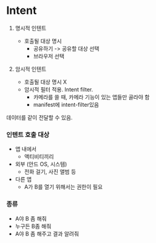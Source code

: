# Intent

1. 명시적 인텐트
    - 호출될 대상 명시
        - 공유하기 -> 공유할 대상 선택
        - 브라우저 선택

2. 암시적 인텐트
    - 호출될 대상 명시 X
    - 암시적 필터 적용. Intent filter.
        - 카메라를 쓸 때, 카메라 기능이 있는 앱들만 골라야 함
        - manifest에 intent-filter있음

데이터를 같이 전달할 수 있음.

### 인텐트 호출 대상

- 앱 내에서
    - 액티비티끼리
- 외부 (안드 OS, 시스템)
    - 전화 걸기, 사진 앨범 등
- 다른 앱
    - A가 B를 열기 위해서는 권한이 필요

### 종류

- A야 B 좀 해줘
- 누구든 B좀 해줘
- A야 B 좀 해주고 결과 알려줘

